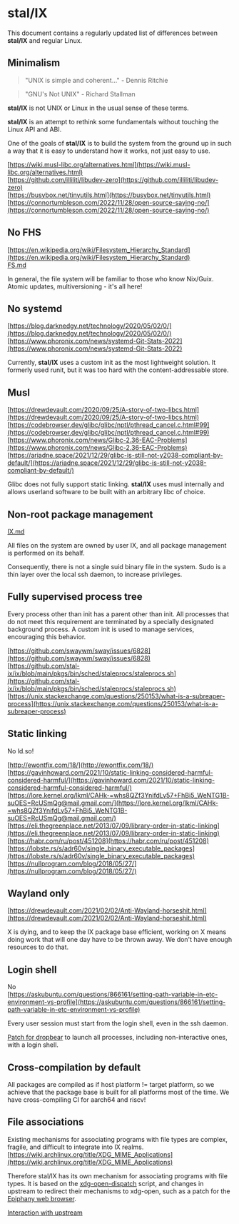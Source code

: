 # stal/IX


This document contains a regularly updated list of differences between **stal/IX** and regular Linux.

## Minimalism

> "UNIX is simple and coherent..." - Dennis Ritchie

> "GNU's Not UNIX" -  Richard Stallman

**stal/IX** is not UNIX or Linux in the usual sense of these terms.

**stal/IX** is an attempt to rethink some fundamentals without touching the Linux API and ABI.

One of the goals of **stal/IX** is to build the system from the ground up in such a way that it is easy to understand how it works, not just easy to use.

[https://wiki.musl-libc.org/alternatives.html](https://wiki.musl-libc.org/alternatives.html)<br>
[https://github.com/illiliti/libudev-zero](https://github.com/illiliti/libudev-zero)<br>
[https://busybox.net/tinyutils.html](https://busybox.net/tinyutils.html)<br>
[https://connortumbleson.com/2022/11/28/open-source-saying-no/](https://connortumbleson.com/2022/11/28/open-source-saying-no/)

## No FHS

[https://en.wikipedia.org/wiki/Filesystem_Hierarchy_Standard](https://en.wikipedia.org/wiki/Filesystem_Hierarchy_Standard)<br>
[FS.md](FS.md) 

In general, the file system will be familiar to those who know Nix/Guix. Atomic updates, multiversioning - it's all here!

## No systemd

[https://blog.darknedgy.net/technology/2020/05/02/0/](https://blog.darknedgy.net/technology/2020/05/02/0/)<br>
[https://www.phoronix.com/news/systemd-Git-Stats-2022](https://www.phoronix.com/news/systemd-Git-Stats-2022)

Currently, **stal/IX** uses a custom init as the most lightweight solution. It formerly used runit, but it was too hard with the content-addressable store.

## Musl

[https://drewdevault.com/2020/09/25/A-story-of-two-libcs.html](https://drewdevault.com/2020/09/25/A-story-of-two-libcs.html)<br>
[https://codebrowser.dev/glibc/glibc/nptl/pthread_cancel.c.html#99](https://codebrowser.dev/glibc/glibc/nptl/pthread_cancel.c.html#99)<br>
[https://www.phoronix.com/news/Glibc-2.36-EAC-Problems](https://www.phoronix.com/news/Glibc-2.36-EAC-Problems)
[https://ariadne.space/2021/12/29/glibc-is-still-not-y2038-compliant-by-default/](https://ariadne.space/2021/12/29/glibc-is-still-not-y2038-compliant-by-default/)

Glibc does not fully support static linking. **stal/IX** uses musl internally and allows userland software to be built with an arbitrary libc of choice.

## Non-root package management

[IX.md](IX.md) 

All files on the system are owned by user IX, and all package management is performed on its behalf.

Consequently, there is not a single suid binary file in the system. Sudo is a thin layer over the local ssh daemon, to increase privileges.

## Fully supervised process tree

Every process other than init has a parent other than init. All processes that do not meet this requirement are terminated by a specially designated background process. A custom init is used to manage services, encouraging this behavior.

[https://github.com/swaywm/sway/issues/6828](https://github.com/swaywm/sway/issues/6828)<br>
[https://github.com/stal-ix/ix/blob/main/pkgs/bin/sched/staleprocs/staleprocs.sh](https://github.com/stal-ix/ix/blob/main/pkgs/bin/sched/staleprocs/staleprocs.sh)<br>
[https://unix.stackexchange.com/questions/250153/what-is-a-subreaper-process](https://unix.stackexchange.com/questions/250153/what-is-a-subreaper-process)

## Static linking

No ld.so!

[http://ewontfix.com/18/](http://ewontfix.com/18/)
[https://gavinhoward.com/2021/10/static-linking-considered-harmful-considered-harmful/](https://gavinhoward.com/2021/10/static-linking-considered-harmful-considered-harmful/)<br>
[https://lore.kernel.org/lkml/CAHk-=whs8QZf3YnifdLv57+FhBi5_WeNTG1B-suOES=RcUSmQg@mail.gmail.com/](https://lore.kernel.org/lkml/CAHk-=whs8QZf3YnifdLv57+FhBi5_WeNTG1B-suOES=RcUSmQg@mail.gmail.com/)<br>
[https://eli.thegreenplace.net/2013/07/09/library-order-in-static-linking](https://eli.thegreenplace.net/2013/07/09/library-order-in-static-linking)<br>
[https://habr.com/ru/post/451208](https://habr.com/ru/post/451208)<br>
[https://lobste.rs/s/adr60v/single_binary_executable_packages](https://lobste.rs/s/adr60v/single_binary_executable_packages)<br>
[https://nullprogram.com/blog/2018/05/27/](https://nullprogram.com/blog/2018/05/27/)<br>

## Wayland only

[https://drewdevault.com/2021/02/02/Anti-Wayland-horseshit.html](https://drewdevault.com/2021/02/02/Anti-Wayland-horseshit.html)

X is dying, and to keep the IX package base efficient, working on X means doing work that will one day have to be thrown away. We don't have enough resources to do that.

## Login shell

No<br>
[https://askubuntu.com/questions/866161/setting-path-variable-in-etc-environment-vs-profile](https://askubuntu.com/questions/866161/setting-path-variable-in-etc-environment-vs-profile)

Every user session must start from the login shell, even in the ssh daemon.

[Patch for dropbear](https://github.com/stal-ix/ix/blob/main/pkgs/bin/dropbear/ix.sh#L7) to launch all processes, including non-interactive ones, with a login shell.

## Cross-compilation by default

All packages are compiled as if host platform != target platform, so we achieve that the package base is built for all platforms most of the time. We have cross-compiling CI for aarch64 and riscv!

## File associations

Existing mechanisms for associating programs with file types are complex, fragile, and difficult to integrate into IX realms.<br>
[https://wiki.archlinux.org/title/XDG_MIME_Applications](https://wiki.archlinux.org/title/XDG_MIME_Applications)

Therefore stal/IX has its own mechanism for associating programs with file types. It is based on the [xdg-open-dispatch](https://github.com/stal-ix/ix/blob/main/pkgs/bin/xdg/open/scripts/xdg-open-dispatch) script, and changes in upstream to redirect their mechanisms to xdg-open, such as a patch for the [Epiphany web browser](https://github.com/stal-ix/ix/blob/main/pkgs/bin/epiphany/4/ix.sh#L32). 

[Interaction with upstream](UPSTREAM.md)

[# TODO(pg83): cc/c++ override]: <> (This is a comment, it will not be included)
